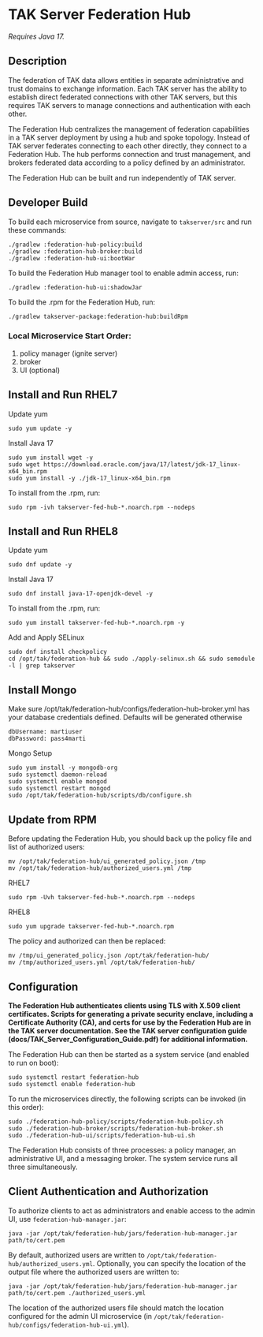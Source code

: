 
# TAK Server Federation Hub

*Requires Java 17.*

## Description

The federation of TAK data allows entities in separate administrative and trust domains to exchange information. Each TAK server has the ability to establish direct federated connections with other TAK servers, but this requires TAK servers to manage connections and authentication with each other.

The Federation Hub centralizes the management of federation capabilities in a TAK server deployment by using a hub and spoke topology. Instead of TAK server federates connecting to each other directly, they connect to a Federation Hub. The hub performs connection and trust management, and brokers federated data according to a policy defined by an administrator.

The Federation Hub can be built and run independently of TAK server.

## Developer Build

To build each microservice from source, navigate to `takserver/src` and run these commands:

```
./gradlew :federation-hub-policy:build
./gradlew :federation-hub-broker:build
./gradlew :federation-hub-ui:bootWar
```

To build the Federation Hub manager tool to enable admin access, run:

```
./gradlew :federation-hub-ui:shadowJar
```

To build the .rpm for the Federation Hub, run:

```
./gradlew takserver-package:federation-hub:buildRpm
```

### Local Microservice Start Order: 
1. policy manager (ignite server)
2. broker 
3. UI (optional)

## Install and Run RHEL7
Update yum

```
sudo yum update -y
```

Install Java 17
```
sudo yum install wget -y
sudo wget https://download.oracle.com/java/17/latest/jdk-17_linux-x64_bin.rpm
sudo yum install -y ./jdk-17_linux-x64_bin.rpm
```

To install from the .rpm, run:

```
sudo rpm -ivh takserver-fed-hub-*.noarch.rpm --nodeps
```

## Install and Run RHEL8
Update yum

```
sudo dnf update -y
```

Install Java 17
```
sudo dnf install java-17-openjdk-devel -y
```

To install from the .rpm, run:

```
sudo yum install takserver-fed-hub-*.noarch.rpm -y
```

Add and Apply SELinux
```
sudo dnf install checkpolicy
cd /opt/tak/federation-hub && sudo ./apply-selinux.sh && sudo semodule -l | grep takserver
```

## Install Mongo
Make sure /opt/tak/federation-hub/configs/federation-hub-broker.yml has your database credentials defined. Defaults will be generated otherwise
```
dbUsername: martiuser
dbPassword: pass4marti
```

Mongo Setup
```
sudo yum install -y mongodb-org
sudo systemctl daemon-reload
sudo systemctl enable mongod
sudo systemctl restart mongod
sudo /opt/tak/federation-hub/scripts/db/configure.sh
```

## Update from RPM
Before updating the Federation Hub, you should back up the policy file and list of authorized users:

```
mv /opt/tak/federation-hub/ui_generated_policy.json /tmp
mv /opt/tak/federation-hub/authorized_users.yml /tmp
```

RHEL7
```
sudo rpm -Uvh takserver-fed-hub-*.noarch.rpm --nodeps
```

RHEL8
```
sudo yum upgrade takserver-fed-hub-*.noarch.rpm
```

The policy and authorized can then be replaced:
```
mv /tmp/ui_generated_policy.json /opt/tak/federation-hub/
mv /tmp/authorized_users.yml /opt/tak/federation-hub/
```

## Configuration
**The Federation Hub authenticates clients using TLS with X.509 client certificates. Scripts for generating a private security enclave, including a Certificate Authority (CA), and certs for use by the Federation Hub are in the TAK server documentation. See the TAK server configuration guide (docs/TAK_Server_Configuration_Guide.pdf) for additional information.**

The Federation Hub can then be started as a system service (and enabled to run on boot):

```
sudo systemctl restart federation-hub
sudo systemctl enable federation-hub
```

To run the microservices directly, the following scripts can be invoked (in this order):

```
sudo ./federation-hub-policy/scripts/federation-hub-policy.sh
sudo ./federation-hub-broker/scripts/federation-hub-broker.sh
sudo ./federation-hub-ui/scripts/federation-hub-ui.sh
```

The Federation Hub consists of three processes: a policy manager, an administrative UI, and a messaging broker. The system service runs all three simultaneously.

## Client Authentication and Authorization

To authorize clients to act as administrators and enable access to the admin UI, use `federation-hub-manager.jar`:

```
java -jar /opt/tak/federation-hub/jars/federation-hub-manager.jar path/to/cert.pem
```

By default, authorized users are written to `/opt/tak/federation-hub/authorized_users.yml`. Optionally, you can specify the location of the output file where the authorized users are written to:

```
java -jar /opt/tak/federation-hub/jars/federation-hub-manager.jar path/to/cert.pem ./authorized_users.yml
```

The location of the authorized users file should match the location configured for the admin UI microservice (in `/opt/tak/federation-hub/configs/federation-hub-ui.yml`).
